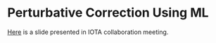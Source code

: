 # Perturbative Correction Using ML

[Here](MLdecoherence1.pdf) is a slide presented in IOTA collaboration meeting.
